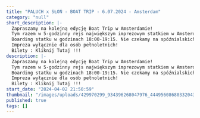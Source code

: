 ```yaml
---
title: "PALUCH x SŁOŃ - BOAT TRIP - 6.07.2024 - Amsterdam"
category: "null"
short_description: |-
  Zapraszamy na kolejną edycję Boat Trip w Amsterdamie!
  Tym razem w 5-godzinny rejs największym imprezowym statkiem w Amsterdamie zabiorą Was Paluch oraz Słoń. Imprezę poprowadzi DJ Shadowface.
  Boarding statku w godzinach 18:00-19:15. Nie czekamy na spóźnialskich! Statek cumuje przy Pier 14 (De Ruijterkade) na tyłach dworca Amsterdam Centraal.
  Impreza wyłącznie dla osób pełnoletnich!
  Bilety : Kliknij Tutaj !!!
description: |-
  Zapraszamy na kolejną edycję Boat Trip w Amsterdamie!
  Tym razem w 5-godzinny rejs największym imprezowym statkiem w Amsterdamie zabiorą Was Paluch oraz Słoń. Imprezę poprowadzi DJ Shadowface.
  Boarding statku w godzinach 18:00-19:15. Nie czekamy na spóźnialskich! Statek cumuje przy Pier 14 (De Ruijterkade) na tyłach dworca Amsterdam Centraal.
  Impreza wyłącznie dla osób pełnoletnich!
  Bilety : Kliknij Tutaj !!!
start_date: "2024-04-02 21:50:59"
thumbnail: "/images/uploads/429970299_934396268047976_4449560868033204344_n.jpg"
published: true
tags: []
---
```

